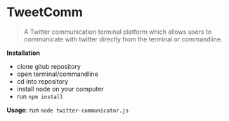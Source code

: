 # TweetComm

> A Twitter communication terminal platform which allows users to communicate with twitter directly from the terminal or commandline.

__Installation__
- clone gitub repository
- open terminal/commandline
- cd into repository
- install node on your computer
- run ```npm install```

__Usage__: run ```node twitter-communicator.js```
